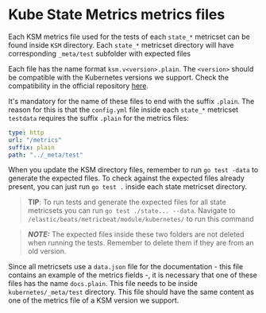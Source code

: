 # Kube State Metrics metrics files

Each KSM metrics file used for the tests of each `state_*` metricset can be found inside `KSM` directory.
Each `state_*` metricset directory will have corresponding `_meta/test` subfolder with expected files

Each file has the name format `ksm.v<version>.plain`. The `<version>` should be compatible with the Kubernetes versions we support. Check the compatibility in the official repository [here](https://github.com/kubernetes/kube-state-metrics#compatibility-matrix).

It's mandatory for the name of these files to end with the suffix `.plain`. The reason for this is that the `config.yml` file inside each `state_*` metricset `testdata` requires the suffix `.plain` for the metrics files:

```yaml
type: http
url: "/metrics"
suffix: plain
path: "../_meta/test"
```


When you update the KSM directory files, remember to run `go test -data` to generate the expected files. To check against the expected files already present, you can just run `go test .` inside each state metricset directory.

> **TIP**: To run tests and generate the expected files for all state metricsets you can run `go test ./state... --data`. Navigate to `/elastic/beats/metricbeat/module/kubernetes/` to run this command

> **_NOTE:_**  The expected files inside these two folders are not deleted when running the tests. Remember to delete them if they are from an old version.


Since all metricsets use a `data.json` file for the documentation - this file contains an example of the metrics fields -, it is necessary that one of these files has the name `docs.plain`. This file needs to be inside `kubernetes/_meta/test` directory. This file should have the same content as one of the metrics file of a KSM version we support.
